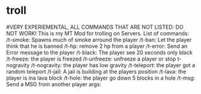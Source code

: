 # troll
#VERY EXPERIEMENTAL, ALL COMMANDS THAT ARE NOT LISTED: DO NOT WORK!
This is my MT Mod for trolling on Servers.
List of commands:
/t-smoke: Spawns much of smoke arround the player
/t-ban: Let the player think that he is banned
/t-hp: remove 2 hp from a player
/t-error: Send an Error message to the player
/t-black: The player see 20 seconds only black
/t-freeze: the player is freezed
/t-unfreeze: unfreeze a player or stop t-nogravity
/t-nogravity: the player has low gravity
/t-teleport: the player got a random teleport
/t-jail: A jail is building at the players position
/t-lava: the player is ina lava block
/t-hole: the player go down 5 blocks in a hole
/t-msg: Send a MSG from another player args: <from> <to> <msg>

